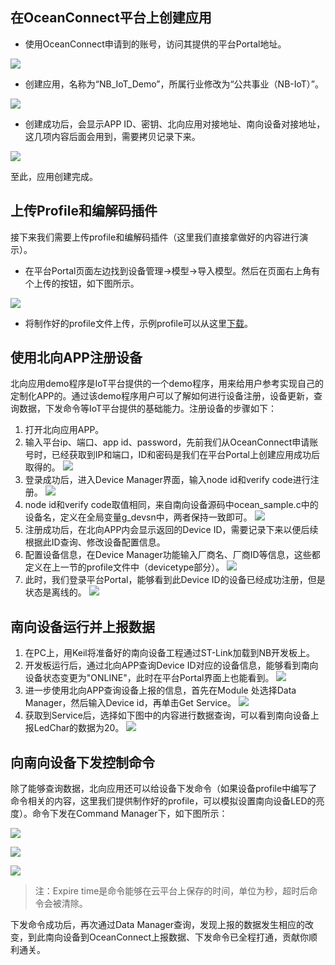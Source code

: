 ## 在OceanConnect平台上创建应用

- 使用OceanConnect申请到的账号，访问其提供的平台Portal地址。

![](images/oceanconnect_webportal_createapplication.jpg)

- 创建应用，名称为“NB_IoT_Demo”，所属行业修改为“公共事业（NB-IoT）”。

![](images/oceanconnect_webportal_application_info.jpg)

- 创建成功后，会显示APP ID、密钥、北向应用对接地址、南向设备对接地址，这几项内容后面会用到，需要拷贝记录下来。

![](images/application_id_key.jpg) 

至此，应用创建完成。

## 上传Profile和编解码插件

接下来我们需要上传profile和编解码插件（这里我们直接拿做好的内容进行演示）。

- 在平台Portal页面左边找到设备管理->模型->导入模型。然后在页面右上角有个上传的按钮，如下图所示。

![](images/profile_upload.png)

- 将制作好的profile文件上传，示例profile可以从这里[下载](https://github.com/softbaddog/iot-codelabs/tree/master/2-eciot-agentlite-oceanconnect/tools/profile)。


## 使用北向APP注册设备

北向应用demo程序是IoT平台提供的一个demo程序，用来给用户参考实现自己的定制化APP的。通过该demo程序用户可以了解如何进行设备注册，设备更新，查询数据，下发命令等IoT平台提供的基础能力。注册设备的步骤如下：

1. 打开北向应用APP。
2. 输入平台ip、端口、app id、password，先前我们从OceanConnect申请账号时，已经获取到IP和端口，ID和密码是我们在平台Portal上创建应用成功后取得的。
![](images/north_register5.png)
3. 登录成功后，进入Device Manager界面，输入node id和verify code进行注册。
![](images/north_register1.png)
4. node id和verify code取值相同，来自南向设备源码中ocean_sample.c中的设备名，定义在全局变量g_devsn中，两者保持一致即可。
![](images/north_register2.jpg)
5. 注册成功后，在北向APP内会显示返回的Device ID，需要记录下来以便后续根据此ID查询、修改设备配置信息。
6. 配置设备信息，在Device Manager功能输入厂商名、厂商ID等信息，这些都定义在上一节的profile文件中（devicetype部分）。
![](images/north_register4.png)
6. 此时，我们登录平台Portal，能够看到此Device ID的设备已经成功注册，但是状态是离线的。
![](images/north_register3.jpg)

## 南向设备运行并上报数据

1. 在PC上，用Keil将准备好的南向设备工程通过ST-Link加载到NB开发板上。
2. 开发板运行后，通过北向APP查询Device ID对应的设备信息，能够看到南向设备状态变更为"ONLINE"，此时在平台Portal界面上也能看到。
![](images/south_activate1.jpg)
3. 进一步使用北向APP查询设备上报的信息，首先在Module 处选择Data Manager，然后输入Device id，再单击Get Service。
![](images/south_report1.png)
4. 获取到Service后，选择如下图中的内容进行数据查询，可以看到南向设备上报LedChar的数据为20。
![](images/south_report2.png)

## 向南向设备下发控制命令

除了能够查询数据，北向应用还可以给设备下发命令（如果设备profile中编写了命令相关的内容，这里我们提供制作好的profile，可以模拟设置南向设备LED的亮度）。命令下发在Command Manager下，如下图所示：

![](images/south_command1.png)

![](images/south_command2.png)

![](images/south_command3.png)

> 注：Expire time是命令能够在云平台上保存的时间，单位为秒，超时后命令会被清除。

下发命令成功后，再次通过Data Manager查询，发现上报的数据发生相应的改变，到此南向设备到OceanConnect上报数据、下发命令已全程打通，贡献你顺利通关。